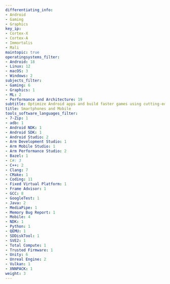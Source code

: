 ```yaml
---
differentiating_info:
- Android
- Gaming
- Graphics
key_ip:
- Cortex-X
- Cortex-A
- Immortalis
- Mali
maintopic: true
operatingsystems_filter:
- Android: 18
- Linux: 12
- macOS: 3
- Windows: 2
subjects_filter:
- Gaming: 6
- Graphics: 1
- ML: 2
- Performance and Architecture: 19
subtitle: Optimize Android apps and build faster games using cutting-edge Arm tech
title: Smartphones and Mobile
tools_software_languages_filter:
- 7-Zip: 1
- adb: 1
- Android NDK: 1
- Android SDK: 1
- Android Studio: 2
- Arm Development Studio: 1
- Arm Mobile Studio: 1
- Arm Performance Studio: 2
- Bazel: 1
- C#: 3
- C++: 2
- Clang: 7
- CMake: 1
- Coding: 11
- Fixed Virtual Platform: 1
- Frame Advisor: 1
- GCC: 8
- GoogleTest: 1
- Java: 2
- MediaPipe: 1
- Memory Bug Report: 1
- Mobile: 4
- NDK: 1
- Python: 1
- QEMU: 1
- SDDiskTool: 1
- SVE2: 1
- Total Compute: 1
- Trusted Firmware: 1
- Unity: 6
- Unreal Engine: 2
- Vulkan: 1
- XNNPACK: 1
weight: 3
---
```

